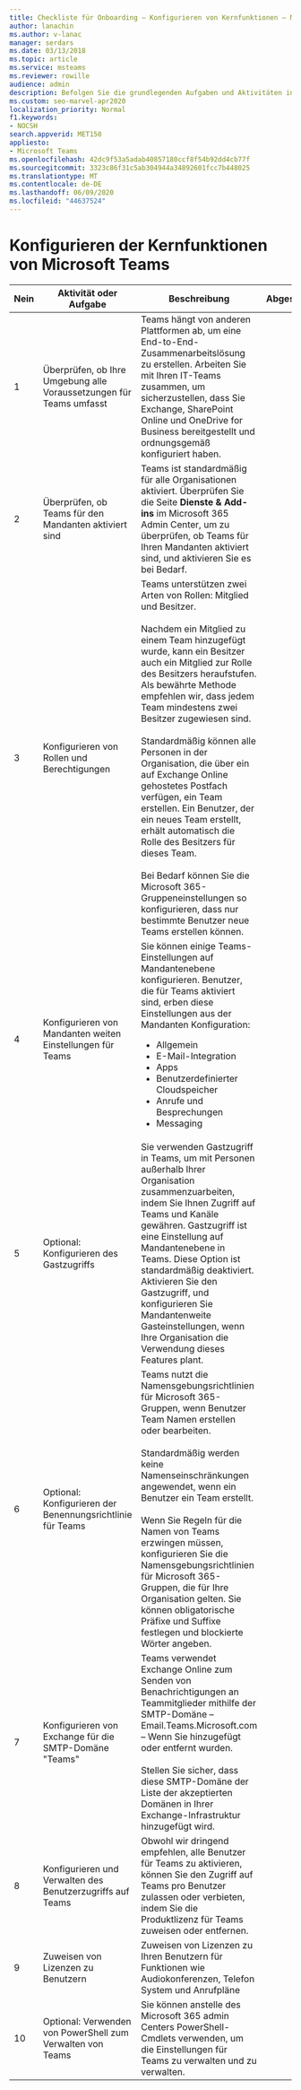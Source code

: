 ```yaml
---
title: Checkliste für Onboarding – Konfigurieren von Kernfunktionen – Microsoft Teams
author: lanachin
ms.author: v-lanac
manager: serdars
ms.date: 03/13/2018
ms.topic: article
ms.service: msteams
ms.reviewer: rowille
audience: admin
description: Befolgen Sie die grundlegenden Aufgaben und Aktivitäten in dieser Checkliste, wenn Sie Teams für Ihre Organisation konfigurieren.
ms.custom: seo-marvel-apr2020
localization_priority: Normal
f1.keywords:
- NOCSH
search.appverid: MET150
appliesto:
- Microsoft Teams
ms.openlocfilehash: 42dc9f53a5adab40857180ccf8f54b92dd4cb77f
ms.sourcegitcommit: 3323c86f31c5ab304944a34892601fcc7b448025
ms.translationtype: MT
ms.contentlocale: de-DE
ms.lasthandoff: 06/09/2020
ms.locfileid: "44637524"
---
```

# <a name="configure-microsoft-teams-core-capabilities"></a>Konfigurieren der Kernfunktionen von Microsoft Teams

| Nein | Aktivität oder Aufgabe | Beschreibung | Abgeschlossen? | Weitere Informationen |
|----|-----------------------------------------------------------------|--------------------------------------------------------------------------------------------------------------------------------------------------------------------------------------------------------------------------------------------------------------------------------------------------------------------------------------------------------------------------------------------------------------------------------------------------------------------------------------------------------------------------------------------|------------|---------------------------------------------------------------------------------------------------------------------------------------------------------------------------------------------------------------------------------------------------------------------------------------------------------------------------------------------------------------------------------------|
| 1  | Überprüfen, ob Ihre Umgebung alle Voraussetzungen für Teams umfasst | Teams hängt von anderen Plattformen ab, um eine End-to-End-Zusammenarbeitslösung zu erstellen. Arbeiten Sie mit Ihren IT-Teams zusammen, um sicherzustellen, dass Sie Exchange, SharePoint Online und OneDrive for Business bereitgestellt und ordnungsgemäß konfiguriert haben. | | [Interaktion von SharePoint Online und OneDrive for Business mit Microsoft Teams](sharepoint-onedrive-interact.md) <br/><br/>[Interaktion von Exchange und Microsoft Teams](exchange-teams-interact.md) |
| 2  | Überprüfen, ob Teams für den Mandanten aktiviert sind | Teams ist standardmäßig für alle Organisationen aktiviert. Überprüfen Sie die Seite **Dienste & Add-ins** im Microsoft 365 Admin Center, um zu überprüfen, ob Teams für Ihren Mandanten aktiviert sind, und aktivieren Sie es bei Bedarf. | | [Einrichten von Microsoft Teams in Ihrem Microsoft 365 oder Office 365](office-365-set-up.md) |
| 3  | Konfigurieren von Rollen und Berechtigungen | Teams unterstützen zwei Arten von Rollen: Mitglied und Besitzer. <br/><br/>Nachdem ein Mitglied zu einem Team hinzugefügt wurde, kann ein Besitzer auch ein Mitglied zur Rolle des Besitzers heraufstufen. Als bewährte Methode empfehlen wir, dass jedem Team mindestens zwei Besitzer zugewiesen sind. <br/><br/>Standardmäßig können alle Personen in der Organisation, die über ein auf Exchange Online gehostetes Postfach verfügen, ein Team erstellen. Ein Benutzer, der ein neues Team erstellt, erhält automatisch die Rolle des Besitzers für dieses Team. <br/><br/>Bei Bedarf können Sie die Microsoft 365-Gruppeneinstellungen so konfigurieren, dass nur bestimmte Benutzer neue Teams erstellen können. | | [Zuweisen von Rollen und Berechtigungen in Microsoft Teams](assign-roles-permissions.md) <br/><br/>[Microsoft 365-Gruppen und Microsoft Teams](office-365-groups.md) <br/><br/>[Verwalten von Personen, die Microsoft 365-Gruppen erstellen können](https://support.office.com/article/Manage-who-can-create-Office-365-Groups-4c46c8cb-17d0-44b5-9776-005fced8e618) |
| 4  | Konfigurieren von Mandanten weiten Einstellungen für Teams | Sie können einige Teams-Einstellungen auf Mandantenebene konfigurieren. Benutzer, die für Teams aktiviert sind, erben diese Einstellungen aus der Mandanten Konfiguration:<ul><li>Allgemein</li><li>E-Mail-Integration</li><li>Apps</li><li>Benutzerdefinierter Cloudspeicher</li><li>Anrufe und Besprechungen</li><li>Messaging</li></ul>| | [Verwalten von Microsoft Teams-Einstellungen in Ihrer Organisation](enable-features-office-365.md) |
| 5  | Optional: Konfigurieren des Gastzugriffs | Sie verwenden Gastzugriff in Teams, um mit Personen außerhalb Ihrer Organisation zusammenzuarbeiten, indem Sie Ihnen Zugriff auf Teams und Kanäle gewähren. Gastzugriff ist eine Einstellung auf Mandantenebene in Teams. Diese Option ist standardmäßig deaktiviert. <br/>Aktivieren Sie den Gastzugriff, und konfigurieren Sie Mandantenweite Gasteinstellungen, wenn Ihre Organisation die Verwendung dieses Features plant. | | [Gastzugriff in Microsoft Teams](guest-access.md) |
| 6  | Optional: Konfigurieren der Benennungsrichtlinie für Teams | Teams nutzt die Namensgebungsrichtlinien für Microsoft 365-Gruppen, wenn Benutzer Team Namen erstellen oder bearbeiten. <br/><br/>Standardmäßig werden keine Namenseinschränkungen angewendet, wenn ein Benutzer ein Team erstellt. <br/><br/>Wenn Sie Regeln für die Namen von Teams erzwingen müssen, konfigurieren Sie die Namensgebungsrichtlinien für Microsoft 365-Gruppen, die für Ihre Organisation gelten. Sie können obligatorische Präfixe und Suffixe festlegen und blockierte Wörter angeben. | | [Planen von Microsoft 365-Gruppen beim Erstellen von Teams in Microsoft Teams](plan-office-365-groups.md) <br/><br/>[Benennungsrichtlinie für Microsoft 365-Gruppen](https://support.office.com/article/Office-365-Groups-naming-policy-6ceca4d3-cad1-4532-9f0f-d469dfbbb552) |
| 7  | Konfigurieren von Exchange für die SMTP-Domäne "Teams" | Teams verwendet Exchange Online zum Senden von Benachrichtigungen an Teammitglieder mithilfe der SMTP-Domäne – Email.Teams.Microsoft.com – Wenn Sie hinzugefügt oder entfernt wurden. <br/><br/>Stellen Sie sicher, dass diese SMTP-Domäne der Liste der akzeptierten Domänen in Ihrer Exchange-Infrastruktur hinzugefügt wird. | | [Hinzufügen der SMTP-Domäne von Microsoft Teams als akzeptierte Domäne in Exchange Online](smtp-accepted-domain.md) |
| 8  | Konfigurieren und Verwalten des Benutzerzugriffs auf Teams | Obwohl wir dringend empfehlen, alle Benutzer für Teams zu aktivieren, können Sie den Zugriff auf Teams pro Benutzer zulassen oder verbieten, indem Sie die Produktlizenz für Teams zuweisen oder entfernen. | | [Verwalten des Benutzerzugriffs auf Microsoft Teams](user-access.md) |
| 9  | Zuweisen von Lizenzen zu Benutzern | Zuweisen von Lizenzen zu Ihren Benutzern für Funktionen wie Audiokonferenzen, Telefon System und Anrufpläne | | [Zuweisen von Microsoft Teams-Add-on-Lizenzen](teams-add-on-licensing/assign-teams-add-on-licenses.md)|
| 10 | Optional: Verwenden von PowerShell zum Verwalten von Teams | Sie können anstelle des Microsoft 365 admin Centers PowerShell-Cmdlets verwenden, um die Einstellungen für Teams zu verwalten und zu verwalten. | | [PowerShell für Microsoft Teams](https://docs.microsoft.com/powershell/module/teams/?view=teams-ps) |
